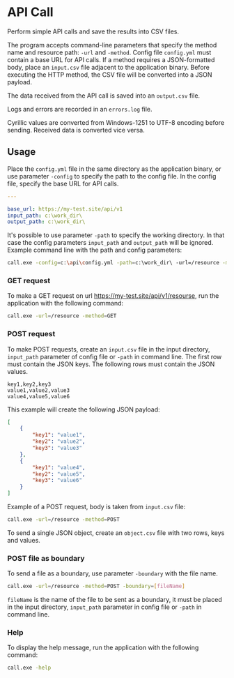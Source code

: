 # API Call
Perform simple API calls and save the results into CSV files.

The program accepts command-line parameters that specify the method name and resource path: `-url` and `-method`.
Config file `config.yml` must contain a base URL for API calls.
If a method requires a JSON-formatted body, place an `input.csv` file adjacent to the application binary. Before executing the HTTP method, the CSV file will be converted into a JSON payload.

The data received from the API call is saved into an `output.csv` file.

Logs and errors are recorded in an `errors.log` file.

Cyrillic values are converted from Windows-1251 to UTF-8 encoding before sending. Received data is converted vice versa.

## Usage
Place the `config.yml` file in the same directory as the application binary, or use parameter `-config` to specify the path to the config file.
In the config file, specify the base URL for API calls.
```yml
---

base_url: https://my-test.site/api/v1
input_path: c:\work_dir\
output_path: c:\work_dir\
```
It's possible to use parameter `-path` to specify the working directory. In that case the config parameters `input_path` and `output_path` will be ignored.
Example command line with the path and config parameters:
```bash
call.exe -config=c:\api\config.yml -path=c:\work_dir\ -url=/resource -method=GET
```
### GET request
To make a GET request on url https://my-test.site/api/v1/resourse, run the application with the following command:
```bash
call.exe -url=/resource -method=GET
```
### POST request
To make POST requests, create an `input.csv` file in the input directory, `input_path` parameter of config file or `-path` in command line. The first row must contain the JSON keys. The following rows must contain the JSON values.
```csv
key1,key2,key3
value1,value2,value3
value4,value5,value6
```
This example will create the following JSON payload:
```json
[
    {
        "key1": "value1",
        "key2": "value2",
        "key3": "value3"
    },
    {
        "key1": "value4",
        "key2": "value5",
        "key3": "value6"
    }
]
```
Example of a POST request, body is taken from `input.csv` file:
```bash
call.exe -url=/resource -method=POST
```
To send a single JSON object, create an `object.csv` file with two rows, keys and values.
### POST file as boundary
To send a file as a boundary, use parameter `-boundary` with the file name.
```bash
call.exe -url=/resource -method=POST -boundary=[fileName]
```
`fileName` is the name of the file to be sent as a boundary, it must be placed in the input directory, `input_path` parameter in config file or `-path` in command line.
### Help
To display the help message, run the application with the following command:
```bash
call.exe -help
```